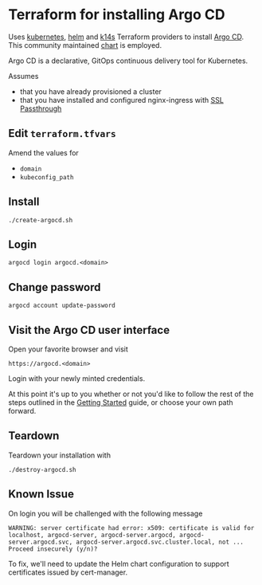 # Terraform for installing Argo CD

Uses [kubernetes](https://www.terraform.io/docs/providers/kubernetes/index.html), [helm](https://www.terraform.io/docs/providers/helm/index.html) and [k14s](https://github.com/k14s/terraform-provider-k14s) Terraform providers to install [Argo CD](https://argoproj.github.io/argo-cd/).  This community maintained [chart](https://github.com/argoproj/argo-helm/tree/master/charts/argo-cd) is employed.

Argo CD is a declarative, GitOps continuous delivery tool for Kubernetes.

Assumes

* that you have already provisioned a cluster
* that you have installed and configured nginx-ingress with [SSL Passthrough](../nginx-ingress/README.md#enabling-ssl-passthrough)

## Edit `terraform.tfvars`

Amend the values for

* `domain`
* `kubeconfig_path`


## Install

```
./create-argocd.sh
```

## Login

```
argocd login argocd.<domain>
```

## Change password

```
argocd account update-password
```

## Visit the Argo CD user interface

Open your favorite browser and visit

```
https://argocd.<domain>
```

Login with your newly minted credentials.

At this point it's up to you whether or not you'd like to follow the rest of the steps outlined in the [Getting Started](https://argoproj.github.io/argo-cd/getting_started/#creating-apps-via-ui) guide, or choose your own path forward.

## Teardown

Teardown your installation with

```
./destroy-argocd.sh
```


## Known Issue

On login you will be challenged with the following message

```
WARNING: server certificate had error: x509: certificate is valid for localhost, argocd-server, argocd-server.argocd, argocd-server.argocd.svc, argocd-server.argocd.svc.cluster.local, not ... Proceed insecurely (y/n)?
```

To fix, we'll need to update the Helm chart configuration to support certificates issued by cert-manager.